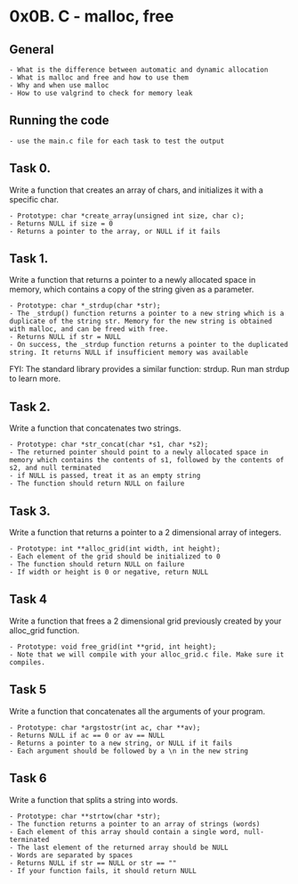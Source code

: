 # 0x0B. C - malloc, free

## General
	- What is the difference between automatic and dynamic allocation
	- What is malloc and free and how to use them
	- Why and when use malloc
	- How to use valgrind to check for memory leak

## Running the code
	- use the main.c file for each task to test the output

## Task 0.
Write a function that creates an array of chars, and initializes it with a specific char.

	- Prototype: char *create_array(unsigned int size, char c);
	- Returns NULL if size = 0
	- Returns a pointer to the array, or NULL if it fails

## Task 1.
Write a function that returns a pointer to a newly allocated space in memory, which contains a copy of the string given as a parameter.

	- Prototype: char *_strdup(char *str);
	- The _strdup() function returns a pointer to a new string which is a duplicate of the string str. Memory for the new string is obtained with malloc, and can be freed with free.
	- Returns NULL if str = NULL
	- On success, the _strdup function returns a pointer to the duplicated string. It returns NULL if insufficient memory was available
FYI: The standard library provides a similar function: strdup. Run man strdup to learn more.

## Task 2.
Write a function that concatenates two strings.

	- Prototype: char *str_concat(char *s1, char *s2);
	- The returned pointer should point to a newly allocated space in memory which contains the contents of s1, followed by the contents of s2, and null terminated
	- if NULL is passed, treat it as an empty string
	- The function should return NULL on failure

## Task 3.
Write a function that returns a pointer to a 2 dimensional array of integers.

	- Prototype: int **alloc_grid(int width, int height);
	- Each element of the grid should be initialized to 0
	- The function should return NULL on failure
	- If width or height is 0 or negative, return NULL

## Task 4
Write a function that frees a 2 dimensional grid previously created by your alloc_grid function.

	- Prototype: void free_grid(int **grid, int height);
	- Note that we will compile with your alloc_grid.c file. Make sure it compiles.

## Task 5
Write a function that concatenates all the arguments of your program.

	- Prototype: char *argstostr(int ac, char **av);
	- Returns NULL if ac == 0 or av == NULL
	- Returns a pointer to a new string, or NULL if it fails
	- Each argument should be followed by a \n in the new string

## Task 6
Write a function that splits a string into words.

	- Prototype: char **strtow(char *str);
	- The function returns a pointer to an array of strings (words)
	- Each element of this array should contain a single word, null-terminated
	- The last element of the returned array should be NULL
	- Words are separated by spaces
	- Returns NULL if str == NULL or str == ""
	- If your function fails, it should return NULL